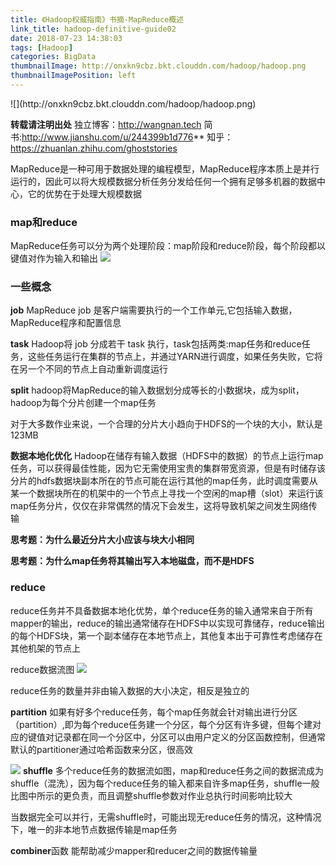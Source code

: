 ```yaml
---
title: 《Hadoop权威指南》书摘-MapReduce概述
link_title: hadoop-definitive-guide02
date: 2018-07-23 14:38:03
tags: [Hadoop]
categories: BigData
thumbnailImage: http://onxkn9cbz.bkt.clouddn.com/hadoop/hadoop.png
thumbnailImagePosition: left
---
```

<span/>
<!-- more -->
![](http://onxkn9cbz.bkt.clouddn.com/hadoop/hadoop.png)
<!-- toc -->

**转载请注明出处**
独立博客：http://wangnan.tech 
简书:http://www.jianshu.com/u/244399b1d776**
知乎：https://zhuanlan.zhihu.com/ghoststories

MapReduce是一种可用于数据处理的编程模型，MapReduce程序本质上是并行运行的，因此可以将大规模数据分析任务分发给任何一个拥有足够多机器的数据中心，它的优势在于处理大规模数据

### map和reduce
MapReduce任务可以分为两个处理阶段：map阶段和reduce阶段，每个阶段都以键值对作为输入和输出
![](http://onxkn9cbz.bkt.clouddn.com/hadoop02/01.png)

### 一些概念
**job**
MapReduce job 是客户端需要执行的一个工作单元,它包括输入数据，MapReduce程序和配置信息

**task**
Hadoop将 job 分成若干 task 执行，task包括两类:map任务和reduce任务，这些任务运行在集群的节点上，并通过YARN进行调度，如果任务失败，它将在另一个不同的节点上自动重新调度运行

**split**
hadoop将MapReduce的输入数据划分成等长的小数据块，成为split，hadoop为每个分片创建一个map任务

对于大多数作业来说，一个合理的分片大小趋向于HDFS的一个块的大小，默认是123MB

**数据本地化优化**
Hadoop在储存有输入数据（HDFS中的数据）的节点上运行map任务，可以获得最佳性能，因为它无需使用宝贵的集群带宽资源，但是有时储存该分片的hdfs数据块副本所在的节点可能在运行其他的map任务，此时调度需要从某一个数据块所在的机架中的一个节点上寻找一个空闲的map槽（slot）来运行该map任务分片，仅仅在非常偶然的情况下会发生，这将导致机架之间发生网络传输

**思考题：为什么最近分片大小应该与块大小相同**

**思考题：为什么map任务将其输出写入本地磁盘，而不是HDFS**

### reduce

reduce任务并不具备数据本地化优势，单个reduce任务的输入通常来自于所有mapper的输出，reduce的输出通常储存在HDFS中以实现可靠储存，reduce输出的每个HDFS块，第一个副本储存在本地节点上，其他复本出于可靠性考虑储存在其他机架的节点上

reduce数据流图
![](http://onxkn9cbz.bkt.clouddn.com/hadoop02/02.png)

reduce任务的数量并非由输入数据的大小决定，相反是独立的

**partition**
如果有好多个reduce任务，每个map任务就会针对输出进行分区（partition）,即为每个reduce任务建一个分区，每个分区有许多键，但每个建对应的键值对记录都在同一个分区中，分区可以由用户定义的分区函数控制，但通常默认的partitioner通过哈希函数来分区，很高效


![](http://onxkn9cbz.bkt.clouddn.com/hadoop02/03.png)
**shuffle**
多个reduce任务的数据流如图，map和reduce任务之间的数据流成为shuffle（混洗），因为每个reduce任务的输入都来自许多map任务，shuffle一般比图中所示的更负责，而且调整shuffle参数对作业总执行时间影响比较大

当数据完全可以并行，无需shuffle时，可能出现无reduce任务的情况，这种情况下，唯一的非本地节点数据传输是map任务

**combiner**函数
能帮助减少mapper和reducer之间的数据传输量



